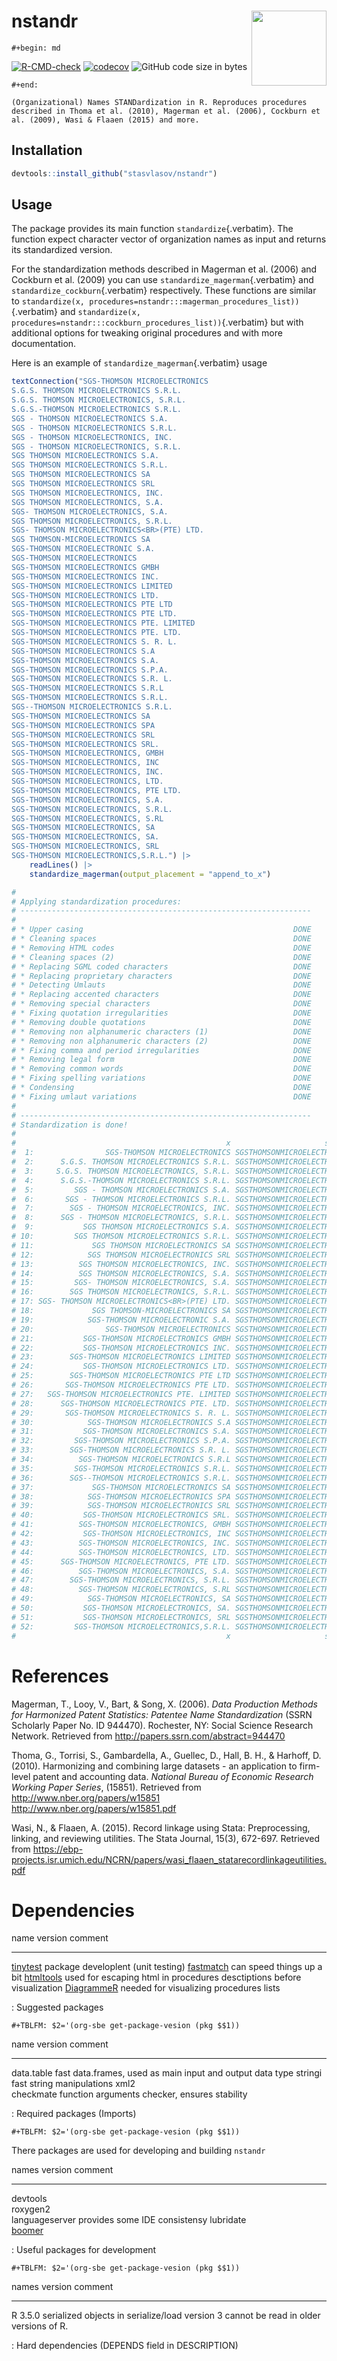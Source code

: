 # nstandr <img src="img/logo.png" align="right" alt="" width="120"/>

```{=org}
#+begin: md
```
[![R-CMD-check](https://github.com/stasvlasov/nstandr/workflows/R-CMD-check/badge.svg)](https://github.com/stasvlasov/nstandr/actions)
[![codecov](https://codecov.io/gh/stasvlasov/nstandr/branch/master/graph/badge.svg?token=OQVJ7NRXO5)](https://codecov.io/gh/stasvlasov/nstandr)
![GitHub code size in bytes](https://img.shields.io/github/languages/code-size/stasvlasov/nstandr)

```{=org}
#+end:
```
``` {#r-pkg-description .markdown}
(Organizational) Names STANDardization in R. Reproduces procedures described in Thoma et al. (2010), Magerman et al. (2006), Cockburn et al. (2009), Wasi & Flaaen (2015) and more.
```

## Installation

``` {.r org-language="R"}
devtools::install_github("stasvlasov/nstandr")
```

## Usage

The package provides its main function `standardize`{.verbatim}. The
function expect character vector of organization names as input and
returns its standardized version.

For the standardization methods described in Magerman et al. (2006) and
Cockburn et al. (2009) you can use `standardize_magerman`{.verbatim} and
`standardize_cockburn`{.verbatim} respectively. These functions are
similar to
`standardize(x, procedures=nstandr:::magerman_procedures_list))`{.verbatim}
and
`standardize(x, procedures=nstandr:::cockburn_procedures_list))`{.verbatim}
but with additional options for tweaking original procedures and with
more documentation.

Here is an example of `standardize_magerman`{.verbatim} usage

``` {.r org-language="R"}
textConnection("SGS-THOMSON MICROELECTRONICS
S.G.S. THOMSON MICROELECTRONICS S.R.L.
S.G.S. THOMSON MICROELECTRONICS, S.R.L.
S.G.S.-THOMSON MICROELECTRONICS S.R.L.
SGS - THOMSON MICROELECTRONICS S.A.
SGS - THOMSON MICROELECTRONICS S.R.L.
SGS - THOMSON MICROELECTRONICS, INC.
SGS - THOMSON MICROELECTRONICS, S.R.L.
SGS THOMSON MICROELECTRONICS S.A.
SGS THOMSON MICROELECTRONICS S.R.L.
SGS THOMSON MICROELECTRONICS SA
SGS THOMSON MICROELECTRONICS SRL
SGS THOMSON MICROELECTRONICS, INC.
SGS THOMSON MICROELECTRONICS, S.A.
SGS- THOMSON MICROELECTRONICS, S.A.
SGS THOMSON MICROELECTRONICS, S.R.L.
SGS- THOMSON MICROELECTRONICS<BR>(PTE) LTD.
SGS THOMSON-MICROELECTRONICS SA
SGS-THOMSON MICROELECTRONIC S.A.
SGS-THOMSON MICROELECTRONICS
SGS-THOMSON MICROELECTRONICS GMBH
SGS-THOMSON MICROELECTRONICS INC.
SGS-THOMSON MICROELECTRONICS LIMITED
SGS-THOMSON MICROELECTRONICS LTD.
SGS-THOMSON MICROELECTRONICS PTE LTD
SGS-THOMSON MICROELECTRONICS PTE LTD.
SGS-THOMSON MICROELECTRONICS PTE. LIMITED
SGS-THOMSON MICROELECTRONICS PTE. LTD.
SGS-THOMSON MICROELECTRONICS S. R. L.
SGS-THOMSON MICROELECTRONICS S.A
SGS-THOMSON MICROELECTRONICS S.A.
SGS-THOMSON MICROELECTRONICS S.P.A.
SGS-THOMSON MICROELECTRONICS S.R. L.
SGS-THOMSON MICROELECTRONICS S.R.L
SGS-THOMSON MICROELECTRONICS S.R.L.
SGS--THOMSON MICROELECTRONICS S.R.L.
SGS-THOMSON MICROELECTRONICS SA
SGS-THOMSON MICROELECTRONICS SPA
SGS-THOMSON MICROELECTRONICS SRL
SGS-THOMSON MICROELECTRONICS SRL.
SGS-THOMSON MICROELECTRONICS, GMBH
SGS-THOMSON MICROELECTRONICS, INC
SGS-THOMSON MICROELECTRONICS, INC.
SGS-THOMSON MICROELECTRONICS, LTD.
SGS-THOMSON MICROELECTRONICS, PTE LTD.
SGS-THOMSON MICROELECTRONICS, S.A.
SGS-THOMSON MICROELECTRONICS, S.R.L.
SGS-THOMSON MICROELECTRONICS, S.RL
SGS-THOMSON MICROELECTRONICS, SA
SGS-THOMSON MICROELECTRONICS, SA.
SGS-THOMSON MICROELECTRONICS, SRL
SGS-THOMSON MICROELECTRONICS,S.R.L.") |>
    readLines() |>
    standardize_magerman(output_placement = "append_to_x")

# 
# Applying standardization procedures:
# -----------------------------------------------------------------
# 
# * Upper casing                                               DONE
# * Cleaning spaces                                            DONE
# * Removing HTML codes                                        DONE
# * Cleaning spaces (2)                                        DONE
# * Replacing SGML coded characters                            DONE
# * Replacing proprietary characters                           DONE
# * Detecting Umlauts                                          DONE
# * Replacing accented characters                              DONE
# * Removing special characters                                DONE
# * Fixing quotation irregularities                            DONE
# * Removing double quotations                                 DONE
# * Removing non alphanumeric characters (1)                   DONE
# * Removing non alphanumeric characters (2)                   DONE
# * Fixing comma and period irregularities                     DONE
# * Removing legal form                                        DONE
# * Removing common words                                      DONE
# * Fixing spelling variations                                 DONE
# * Condensing                                                 DONE
# * Fixing umlaut variations                                   DONE
# 
# -----------------------------------------------------------------
# Standardization is done!
# 
#                                               x                     std_x
#  1:                SGS-THOMSON MICROELECTRONICS SGSTHOMSONMICROELECTRONIC
#  2:      S.G.S. THOMSON MICROELECTRONICS S.R.L. SGSTHOMSONMICROELECTRONIC
#  3:     S.G.S. THOMSON MICROELECTRONICS, S.R.L. SGSTHOMSONMICROELECTRONIC
#  4:      S.G.S.-THOMSON MICROELECTRONICS S.R.L. SGSTHOMSONMICROELECTRONIC
#  5:         SGS - THOMSON MICROELECTRONICS S.A. SGSTHOMSONMICROELECTRONIC
#  6:       SGS - THOMSON MICROELECTRONICS S.R.L. SGSTHOMSONMICROELECTRONIC
#  7:        SGS - THOMSON MICROELECTRONICS, INC. SGSTHOMSONMICROELECTRONIC
#  8:      SGS - THOMSON MICROELECTRONICS, S.R.L. SGSTHOMSONMICROELECTRONIC
#  9:           SGS THOMSON MICROELECTRONICS S.A. SGSTHOMSONMICROELECTRONIC
# 10:         SGS THOMSON MICROELECTRONICS S.R.L. SGSTHOMSONMICROELECTRONIC
# 11:             SGS THOMSON MICROELECTRONICS SA SGSTHOMSONMICROELECTRONIC
# 12:            SGS THOMSON MICROELECTRONICS SRL SGSTHOMSONMICROELECTRONIC
# 13:          SGS THOMSON MICROELECTRONICS, INC. SGSTHOMSONMICROELECTRONIC
# 14:          SGS THOMSON MICROELECTRONICS, S.A. SGSTHOMSONMICROELECTRONIC
# 15:         SGS- THOMSON MICROELECTRONICS, S.A. SGSTHOMSONMICROELECTRONIC
# 16:        SGS THOMSON MICROELECTRONICS, S.R.L. SGSTHOMSONMICROELECTRONIC
# 17: SGS- THOMSON MICROELECTRONICS<BR>(PTE) LTD. SGSTHOMSONMICROELECTRONIC
# 18:             SGS THOMSON-MICROELECTRONICS SA SGSTHOMSONMICROELECTRONIC
# 19:            SGS-THOMSON MICROELECTRONIC S.A. SGSTHOMSONMICROELECTRONIC
# 20:                SGS-THOMSON MICROELECTRONICS SGSTHOMSONMICROELECTRONIC
# 21:           SGS-THOMSON MICROELECTRONICS GMBH SGSTHOMSONMICROELECTRONIC
# 22:           SGS-THOMSON MICROELECTRONICS INC. SGSTHOMSONMICROELECTRONIC
# 23:        SGS-THOMSON MICROELECTRONICS LIMITED SGSTHOMSONMICROELECTRONIC
# 24:           SGS-THOMSON MICROELECTRONICS LTD. SGSTHOMSONMICROELECTRONIC
# 25:        SGS-THOMSON MICROELECTRONICS PTE LTD SGSTHOMSONMICROELECTRONIC
# 26:       SGS-THOMSON MICROELECTRONICS PTE LTD. SGSTHOMSONMICROELECTRONIC
# 27:   SGS-THOMSON MICROELECTRONICS PTE. LIMITED SGSTHOMSONMICROELECTRONIC
# 28:      SGS-THOMSON MICROELECTRONICS PTE. LTD. SGSTHOMSONMICROELECTRONIC
# 29:       SGS-THOMSON MICROELECTRONICS S. R. L. SGSTHOMSONMICROELECTRONIC
# 30:            SGS-THOMSON MICROELECTRONICS S.A SGSTHOMSONMICROELECTRONIC
# 31:           SGS-THOMSON MICROELECTRONICS S.A. SGSTHOMSONMICROELECTRONIC
# 32:         SGS-THOMSON MICROELECTRONICS S.P.A. SGSTHOMSONMICROELECTRONIC
# 33:        SGS-THOMSON MICROELECTRONICS S.R. L. SGSTHOMSONMICROELECTRONIC
# 34:          SGS-THOMSON MICROELECTRONICS S.R.L SGSTHOMSONMICROELECTRONIC
# 35:         SGS-THOMSON MICROELECTRONICS S.R.L. SGSTHOMSONMICROELECTRONIC
# 36:        SGS--THOMSON MICROELECTRONICS S.R.L. SGSTHOMSONMICROELECTRONIC
# 37:             SGS-THOMSON MICROELECTRONICS SA SGSTHOMSONMICROELECTRONIC
# 38:            SGS-THOMSON MICROELECTRONICS SPA SGSTHOMSONMICROELECTRONIC
# 39:            SGS-THOMSON MICROELECTRONICS SRL SGSTHOMSONMICROELECTRONIC
# 40:           SGS-THOMSON MICROELECTRONICS SRL. SGSTHOMSONMICROELECTRONIC
# 41:          SGS-THOMSON MICROELECTRONICS, GMBH SGSTHOMSONMICROELECTRONIC
# 42:           SGS-THOMSON MICROELECTRONICS, INC SGSTHOMSONMICROELECTRONIC
# 43:          SGS-THOMSON MICROELECTRONICS, INC. SGSTHOMSONMICROELECTRONIC
# 44:          SGS-THOMSON MICROELECTRONICS, LTD. SGSTHOMSONMICROELECTRONIC
# 45:      SGS-THOMSON MICROELECTRONICS, PTE LTD. SGSTHOMSONMICROELECTRONIC
# 46:          SGS-THOMSON MICROELECTRONICS, S.A. SGSTHOMSONMICROELECTRONIC
# 47:        SGS-THOMSON MICROELECTRONICS, S.R.L. SGSTHOMSONMICROELECTRONIC
# 48:          SGS-THOMSON MICROELECTRONICS, S.RL SGSTHOMSONMICROELECTRONIC
# 49:            SGS-THOMSON MICROELECTRONICS, SA SGSTHOMSONMICROELECTRONIC
# 50:           SGS-THOMSON MICROELECTRONICS, SA. SGSTHOMSONMICROELECTRONIC
# 51:           SGS-THOMSON MICROELECTRONICS, SRL SGSTHOMSONMICROELECTRONIC
# 52:         SGS-THOMSON MICROELECTRONICS,S.R.L. SGSTHOMSONMICROELECTRONIC
#                                               x                     std_x
```

# References

Magerman, T., Looy, V., Bart, & Song, X. (2006). *Data Production
Methods for Harmonized Patent Statistics: Patentee Name Standardization*
(SSRN Scholarly Paper No. ID 944470). Rochester, NY: Social Science
Research Network. Retrieved from
<http://papers.ssrn.com/abstract=944470>

Thoma, G., Torrisi, S., Gambardella, A., Guellec, D., Hall, B. H., &
Harhoff, D. (2010). Harmonizing and combining large datasets - an
application to firm-level patent and accounting data. *National Bureau
of Economic Research Working Paper Series*, (15851). Retrieved from
<http://www.nber.org/papers/w15851>
<http://www.nber.org/papers/w15851.pdf>

Wasi, N., & Flaaen, A. (2015). Record linkage using Stata:
Preprocessing, linking, and reviewing utilities. The Stata Journal,
15(3), 672-697. Retrieved from
<https://ebp-projects.isr.umich.edu/NCRN/papers/wasi_flaaen_statarecordlinkageutilities.pdf>

# Dependencies

  name                                                                              version   comment
  --------------------------------------------------------------------------------- --------- ------------------------------------------------------------------------
  [tinytest](https://github.com/markvanderloo/tinytest/blob/master/pkg/README.md)             package developlent (unit testing)
  [fastmatch](https://cran.r-project.org/web/packages/fastmatch/index.html)                   can speed things up a bit
  [htmltools](https://rstudio.github.io/htmltools/index.html)                                 used for escaping html in procedures desctiptions before visualization
  [DiagrammeR](http://rich-iannone.github.io/DiagrammeR/docs.html)                            needed for visualizing procedures lists

  : Suggested packages

```{=org}
#+TBLFM: $2='(org-sbe get-package-vesion (pkg $$1))
```
  name         version   comment
  ------------ --------- -----------------------------------------------------------
  data.table             fast data.frames, used as main input and output data type
  stringi                fast string manipulations
  xml2                   
  checkmate              function arguments checker, ensures stability

  : Required packages (Imports)

```{=org}
#+TBLFM: $2='(org-sbe get-package-vesion (pkg $$1))
```
There packages are used for developing and building `nstandr`

  names                                                version   comment
  ---------------------------------------------------- --------- -------------------------------
  devtools                                                       
  roxygen2                                                       
  languageserver                                                 provides some IDE consistensy
  lubridate                                                      
  [boomer](https://moodymudskipper.github.io/boomer)             

  : Useful packages for development

```{=org}
#+TBLFM: $2='(org-sbe get-package-vesion (pkg $$1))
```
  names   version   comment
  ------- --------- ---------------------------------------------------------------------------------------
  R       3.5.0     serialized objects in serialize/load version 3 cannot be read in older versions of R.

  : Hard dependencies (DEPENDS field in DESCRIPTION)
